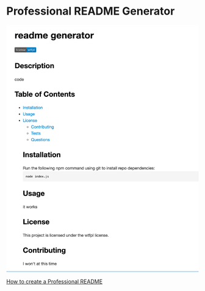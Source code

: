 # Professional README Generator 
![readme generator screen shot](assets/images/screenshot.png)

[How to create a Professional README](./readme-guide.md)
